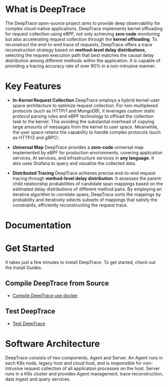# What is DeepTrace

The DeepTrace open-source project aims to provide deep observability for complex cloud-native applications. DeepTrace implements kernel offloading for request collection using eBPF, not only achieving **zero code** monitoring but also accelerating request collection through the **kernel offloading**. 
To reconstruct the end-to-end trace of requests, DeepTrace offers a trace reconstruction strategy based on **method-level delay distributions**, selecting the request execution path that best matches the causal delay distribution among different methods within the application.
It is capable of providing a tracing accuracy rate of over 90% in a non-intrusive manner.

# Key Features

- **In-Kernel Request Collection** DeepTrace employs a hybrid kernel-user space architecture to optimize request collection. For non-multiplexed protocols (such as HTTP/1 and MongoDB), it leverages custom static protocol parsing rules and eBPF technology to offload the collection task to the kernel. This avoiding the substantial overhead of copying large amounts of messages from the kernel to user space. Meanwhile, the user space retains the capability to handle complex protocols (such as HTTP/2 and gRPC).

- **Universal Map** DeepTrace provides a **zero-code** universal map implemented by eBPF for production environments, covering application services, AI services, and infrastructure services in **any language**. It also uses Grafana to query and visualize the collected data.

- **Distributed Tracing** DeepTrace achieves precise end-to-end request tracing through **method-level delay distribution**. It assesses the parent-child relationship probabilities of candidate span mappings based on the estimated delay distributions of different method pairs.  By employing an iterative algorithm to correlate spans, DeepTrace sorts the mappings by probability and iteratively selects subsets of mappings that satisfy the constraints, efficiently reconstructing the request trace.


# Documentation


# Get Started

It takes just a few minutes to install DeepTrace. To get started, check out the Install Guides.

## Compile DeepTrace from Source

- [Compile DeepTrace use docker](docs/build/build.md)

## Test DeepTrace
- [Test DeepTrace](docs/tests/README.md)

# Software Architecture

DeepTrace consists of two components, Agent and Server. An Agent runs in each K8s node, legacy host and cloud host, and is responsible for non-intrusive request collection of all application processes on the host. Server runs in a K8s cluster and provides Agent management, trace reconstruction, data ingest and query services.


